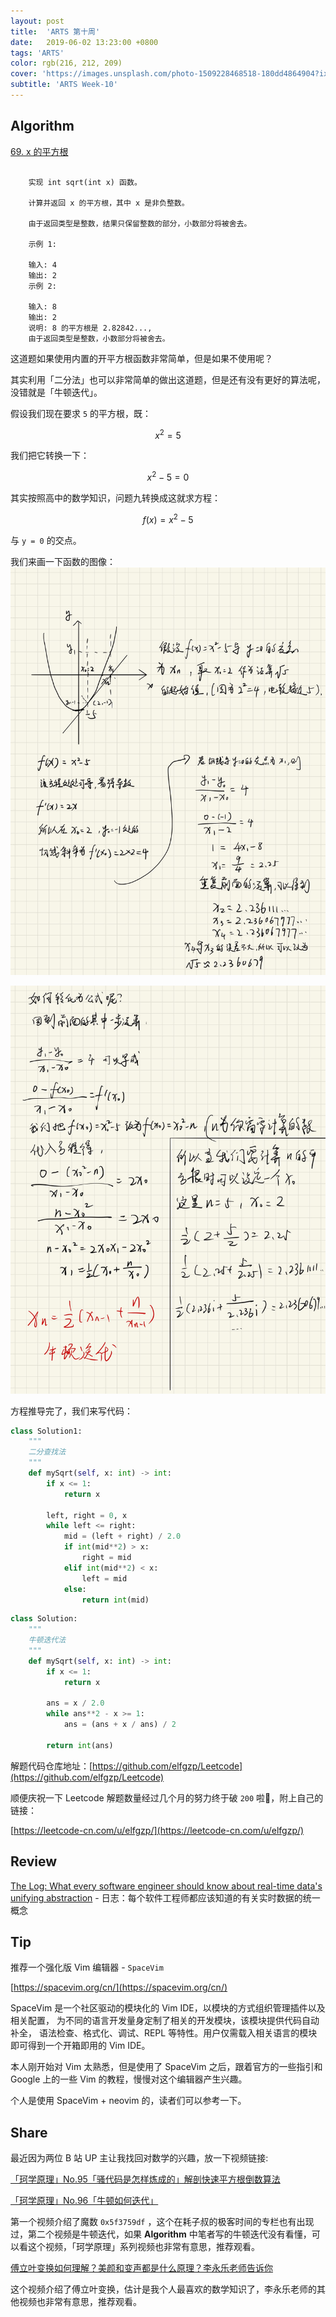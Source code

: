 ```yaml
---
layout: post
title:  'ARTS 第十周'
date:   2019-06-02 13:23:00 +0800
tags: 'ARTS'
color: rgb(216, 212, 209)
cover: 'https://images.unsplash.com/photo-1509228468518-180dd4864904?ixlib=rb-1.2.1&q=85&fm=jpg&crop=entropy&cs=srgb&w=4800'
subtitle: 'ARTS Week-10'
---
```


## **Algorithm**

[69. x 的平方根](https://leetcode-cn.com/problems/sqrtx/submissions/)
```plain

    实现 int sqrt(int x) 函数。
    
    计算并返回 x 的平方根，其中 x 是非负整数。
    
    由于返回类型是整数，结果只保留整数的部分，小数部分将被舍去。
    
    示例 1:
    
    输入: 4
    输出: 2
    示例 2:
    
    输入: 8
    输出: 2
    说明: 8 的平方根是 2.82842..., 
    由于返回类型是整数，小数部分将被舍去。
```

这道题如果使用内置的开平方根函数非常简单，但是如果不使用呢？

其实利用「二分法」也可以非常简单的做出这道题，但是还有没有更好的算法呢，没错就是「牛顿迭代」。

假设我们现在要求 `5` 的平方根，既：

$$x^2 = 5$$

我们把它转换一下：

$$x^2 - 5 = 0$$

其实按照高中的数学知识，问题九转换成这就求方程：

$$f(x) = x^2 -5$$

与 `y = 0` 的交点。

我们来画一下函数的图像：
![img1](/assets/images/2019-06-02-arts-week-10/-4-8402a242-63d6-41e5-bdc2-80d5bc3af60b.jpg)

![img2](/assets/images/2019-06-02-arts-week-10/-5-886ca114-9db7-4dde-9dab-1ae527ad3510.jpg)

方程推导完了，我们来写代码：

```python
class Solution1:
    """
    二分查找法
    """
    def mySqrt(self, x: int) -> int:
        if x <= 1:
            return x

        left, right = 0, x
        while left <= right:
            mid = (left + right) / 2.0
            if int(mid**2) > x:
                right = mid
            elif int(mid**2) < x:
                left = mid
            else:
                return int(mid)


```

```python
class Solution:
    """
    牛顿迭代法
    """
    def mySqrt(self, x: int) -> int:
        if x <= 1:
            return x

        ans = x / 2.0
        while ans**2 - x >= 1:
            ans = (ans + x / ans) / 2

        return int(ans)
```

解题代码仓库地址：[https://github.com/elfgzp/Leetcode](https://github.com/elfgzp/Leetcode)

顺便庆祝一下 Leetcode 解题数量经过几个月的努力终于破 `200` 啦🎉，附上自己的链接：

[https://leetcode-cn.com/u/elfgzp/](https://leetcode-cn.com/u/elfgzp/)

## Review

[The Log: What every software engineer should know about real-time data's unifying abstraction](https://engineering.linkedin.com/distributed-systems/log-what-every-software-engineer-should-know-about-real-time-datas-unifying) - 日志：每个软件工程师都应该知道的有关实时数据的统一概念

## Tip

推荐一个强化版 Vim 编辑器 - `SpaceVim`

[https://spacevim.org/cn/](https://spacevim.org/cn/)

SpaceVim 是一个社区驱动的模块化的 Vim IDE，以模块的方式组织管理插件以及相关配置， 为不同的语言开发量身定制了相关的开发模块，该模块提供代码自动补全， 语法检查、格式化、调试、REPL 等特性。用户仅需载入相关语言的模块即可得到一个开箱即用的 Vim IDE。

本人刚开始对 Vim 太熟悉，但是使用了 SpaceVim 之后，跟着官方的一些指引和 Google 上的一些 Vim 的教程，慢慢对这个编辑器产生兴趣。

个人是使用 SpaceVim + neovim 的，读者们可以参考一下。

## Share

最近因为两位 B 站 UP 主让我找回对数学的兴趣，放一下视频链接:

[「珂学原理」No.95「骚代码是怎样炼成的」解剖快速平方根倒数算法](https://www.bilibili.com/video/av52050885?from=search&seid=10182719965979371402)

[「珂学原理」No.96「牛顿如何迭代」](https://www.bilibili.com/video/av53636163?from=search&seid=934691963150352626)

第一个视频介绍了魔数 `0x5f3759df` ，这个在耗子叔的极客时间的专栏也有出现过，第二个视频是牛顿迭代，如果 **Algorithm** 中笔者写的牛顿迭代没有看懂，可以看这个视频，「珂学原理」系列视频也非常有意思，推荐观看。

[傅立叶变换如何理解？美颜和变声都是什么原理？李永乐老师告诉你](https://www.bilibili.com/video/av51932171?from=search&seid=2711050140304931989)

这个视频介绍了傅立叶变换，估计是我个人最喜欢的数学知识了，李永乐老师的其他视频也非常有意思，推荐观看。